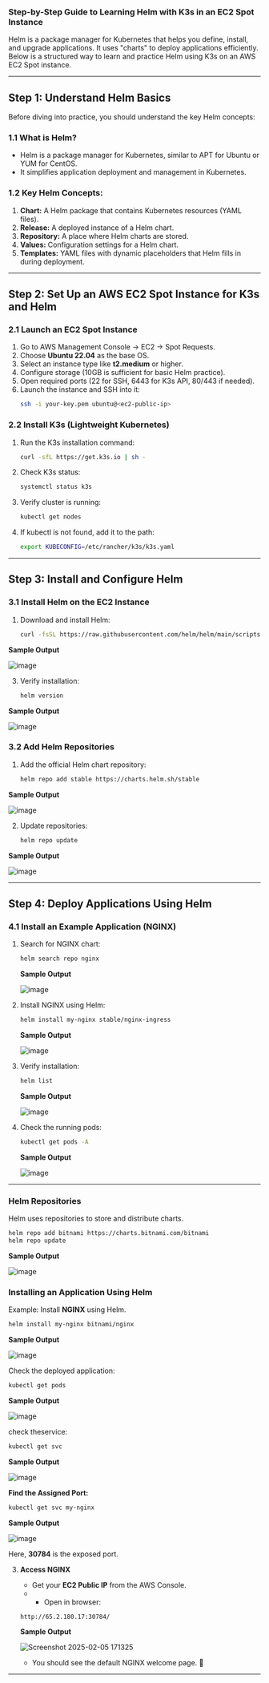 ### **Step-by-Step Guide to Learning Helm with K3s in an EC2 Spot Instance**  

Helm is a package manager for Kubernetes that helps you define, install, and upgrade applications. It uses "charts" to deploy applications efficiently. Below is a structured way to learn and practice Helm using K3s on an AWS EC2 Spot instance.  

---

## **Step 1: Understand Helm Basics**  
Before diving into practice, you should understand the key Helm concepts:  

### **1.1 What is Helm?**  
- Helm is a package manager for Kubernetes, similar to APT for Ubuntu or YUM for CentOS.  
- It simplifies application deployment and management in Kubernetes.  

### **1.2 Key Helm Concepts:**  
1. **Chart:** A Helm package that contains Kubernetes resources (YAML files).  
2. **Release:** A deployed instance of a Helm chart.  
3. **Repository:** A place where Helm charts are stored.  
4. **Values:** Configuration settings for a Helm chart.  
5. **Templates:** YAML files with dynamic placeholders that Helm fills in during deployment.  

---

## **Step 2: Set Up an AWS EC2 Spot Instance for K3s and Helm**  

### **2.1 Launch an EC2 Spot Instance**  
1. Go to AWS Management Console → EC2 → Spot Requests.  
2. Choose **Ubuntu 22.04** as the base OS.  
3. Select an instance type like **t2.medium** or higher.  
4. Configure storage (10GB is sufficient for basic Helm practice).  
5. Open required ports (22 for SSH, 6443 for K3s API, 80/443 if needed).  
6. Launch the instance and SSH into it:  
   ```bash
   ssh -i your-key.pem ubuntu@<ec2-public-ip>
   ```

### **2.2 Install K3s (Lightweight Kubernetes)**  
1. Run the K3s installation command:  
   ```bash
   curl -sfL https://get.k3s.io | sh -
   ```
2. Check K3s status:  
   ```bash
   systemctl status k3s
   ```
3. Verify cluster is running:  
   ```bash
   kubectl get nodes
   ```
4. If kubectl is not found, add it to the path:
   ```bash
   export KUBECONFIG=/etc/rancher/k3s/k3s.yaml
   ```

---

## **Step 3: Install and Configure Helm**  

### **3.1 Install Helm on the EC2 Instance**  
1. Download and install Helm:  
   ```bash
   curl -fsSL https://raw.githubusercontent.com/helm/helm/main/scripts/get-helm-3 | bash
   ```

**Sample Output**

![image](https://github.com/user-attachments/assets/a28f841c-c57f-4e5b-b02f-f9635299aa6e)
   
3. Verify installation:  
   ```bash
   helm version
   ```
**Sample Output**

![image](https://github.com/user-attachments/assets/b0bcf97e-04a5-44e1-9e7a-83e7335bb2fa)

### **3.2 Add Helm Repositories**  
1. Add the official Helm chart repository:  
   ```bash
   helm repo add stable https://charts.helm.sh/stable
   ```
**Sample Output**

![image](https://github.com/user-attachments/assets/f1967971-b17c-489a-8049-6d48cf8f9726)

2. Update repositories:  
   ```bash
   helm repo update
   ```
**Sample Output**

![image](https://github.com/user-attachments/assets/8e018c2a-79fb-4317-a8a8-f1b23e289c69)

---

## **Step 4: Deploy Applications Using Helm**  

### **4.1 Install an Example Application (NGINX)**  
1. Search for NGINX chart:  
   ```bash
   helm search repo nginx
   ```
   **Sample Output**

    ![image](https://github.com/user-attachments/assets/dbcf71a9-0066-4acb-add8-0ca4ba3344be)

2. Install NGINX using Helm:  
   ```bash
   helm install my-nginx stable/nginx-ingress
   ```
   **Sample Output**

    ![image](https://github.com/user-attachments/assets/98171ceb-9995-4b89-8c39-498471536f6b)
  
3. Verify installation:  
   ```bash
   helm list
   ```
   **Sample Output**

   ![image](https://github.com/user-attachments/assets/cb0ab70b-dd60-4685-a315-fbd32de6540e)

4. Check the running pods:  
   ```bash
   kubectl get pods -A
   ```
   **Sample Output**

   ![image](https://github.com/user-attachments/assets/31045b64-8596-499f-a250-e845743390cd)

---

### **Helm Repositories**  
Helm uses repositories to store and distribute charts.
```bash
helm repo add bitnami https://charts.bitnami.com/bitnami
helm repo update
```
**Sample Output**

![image](https://github.com/user-attachments/assets/117be836-55ce-4856-9fd4-901e272864a0)

### **Installing an Application Using Helm**  
Example: Install **NGINX** using Helm.
```bash
helm install my-nginx bitnami/nginx
```
**Sample Output**

![image](https://github.com/user-attachments/assets/a1830ca3-9eab-47f9-96aa-fbee419cdcd9)

Check the deployed application:
```bash
kubectl get pods
```
**Sample Output**

![image](https://github.com/user-attachments/assets/7b3d36bc-b0e2-4dd8-8e96-0b15cc8822ac)

check theservice:
```bash
kubectl get svc
```
**Sample Output**

![image](https://github.com/user-attachments/assets/ac08a964-d103-4b05-aab8-3fdb1fbea871)





 **Find the Assigned Port:**
   ```bash
   kubectl get svc my-nginx
   ```
   **Sample Output**

   ![image](https://github.com/user-attachments/assets/05b2eecb-1a2f-46ef-aee7-a742282b44d7)

   Here, **30784** is the exposed port.

3. **Access NGINX**
   - Get your **EC2 Public IP** from the AWS Console.
   -   - Open in browser:
     ```
     http://65.2.180.17:30784/
     ```
     **Sample Output**

      ![Screenshot 2025-02-05 171325](https://github.com/user-attachments/assets/dd2451bc-c72e-404f-9e0b-fab129fe0df2)

   - You should see the default NGINX welcome page. 🎉

---


